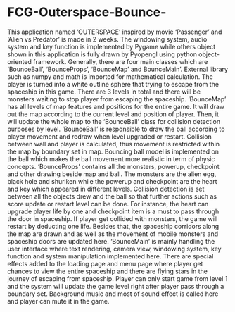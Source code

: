 # FCG-Outerspace-Bounce-
This application named ‘OUTERSPACE’ inspired by movie ‘Passenger’ and ‘Alien vs Predator’ is made in 2 weeks. 
The windowing system, audio system and key function is implemented by Pygame while others object shown in this application is fully drawn by Pyopengl using python object-oriented framework. Generally, there are four main classes which are ‘BounceBall’, ‘BounceProps’, ‘BounceMap’ and BounceMain’. External library such as numpy and math is imported for mathematical calculation. The player is turned into a white outline sphere that trying to escape from the spaceship in this game. There are 3 levels in total and there will be monsters waiting to stop player from escaping the spaceship.
‘BounceMap’ has all levels of map features and positions for the entire game. It will draw out the map according to the current level and position of player. Then, it will update the whole map to the ‘BounceBall’ class for collision detection purposes by level.
‘BounceBall’ is responsible to draw the ball according to player movement and redraw when level upgraded or restart. Collision between wall and player is calculated, thus movement is restricted within the map by boundary set in map. Bouncing ball model is implemented on the ball which makes the ball movement more realistic in term of physic concepts.
‘BounceProps’ contains all the monsters, powerup, checkpoint and other drawing beside map and ball. The monsters are the alien egg, black hole and shuriken while the powerup and checkpoint are the heart and key which appeared in different levels. Collision detection is set between all the objects drew and the ball so that further actions such as score update or restart level can be done. For instance, the heart can upgrade player life by one and checkpoint item is a must to pass through the door in spaceship. If player get collided with monsters, the game will restart by deducting one life. Besides that, the spaceship corridors along the map are drawn and as well as the movement of mobile monsters and spaceship doors are updated here.
‘BounceMain’ is mainly handling the user interface where text rendering, camera view, windowing system, key function and system manipulation implemented here. There are special effects added to the loading page and menu page where player get chances to view the entire spaceship and there are flying stars in the journey of escaping from spaceship. Player can only start game from level 1 and the system will update the game level right after player pass through a boundary set. Background music and most of sound effect is called here and player can mute it in the game.
